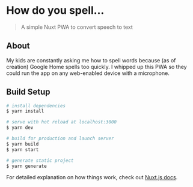 # How do you spell...

> A simple Nuxt PWA to convert speech to text

## About 
My kids are constantly asking me how to spell words because (as of creation) Google Home spells too quickly. I whipped up this PWA so they could run the app on any web-enabled device with a microphone.


## Build Setup

``` bash
# install dependencies
$ yarn install

# serve with hot reload at localhost:3000
$ yarn dev

# build for production and launch server
$ yarn build
$ yarn start

# generate static project
$ yarn generate
```

For detailed explanation on how things work, check out [Nuxt.js docs](https://nuxtjs.org).
